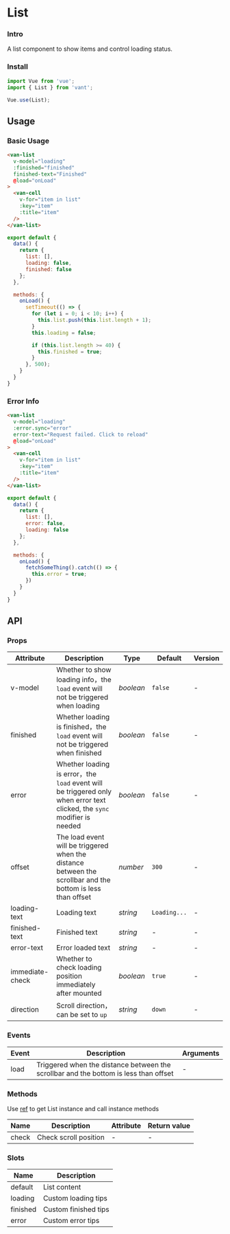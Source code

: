 # List

### Intro

A list component to show items and control loading status.

### Install

``` javascript
import Vue from 'vue';
import { List } from 'vant';

Vue.use(List);
```

## Usage

### Basic Usage

```html
<van-list
  v-model="loading"
  :finished="finished"
  finished-text="Finished"
  @load="onLoad"
>
  <van-cell
    v-for="item in list"
    :key="item"
    :title="item"
  />
</van-list>
```

```js
export default {
  data() {
    return {
      list: [],
      loading: false,
      finished: false
    };
  },

  methods: {
    onLoad() {
      setTimeout(() => {
        for (let i = 0; i < 10; i++) {
          this.list.push(this.list.length + 1);
        }
        this.loading = false;

        if (this.list.length >= 40) {
          this.finished = true;
        }
      }, 500);
    }
  }
}
```

### Error Info

```html
<van-list
  v-model="loading"
  :error.sync="error"
  error-text="Request failed. Click to reload"
  @load="onLoad"
>
  <van-cell
    v-for="item in list"
    :key="item"
    :title="item"
  />
</van-list>
```

```js
export default {
  data() {
    return {
      list: [],
      error: false,
      loading: false
    };
  },

  methods: {
    onLoad() {
      fetchSomeThing().catch(() => {
        this.error = true;
      })
    }
  }
}
```

## API

### Props

| Attribute | Description | Type | Default | Version |
|------|------|------|------|------|
| v-model | Whether to show loading info，the `load` event will not be triggered when loading | *boolean* | `false` | - |
| finished | Whether loading is finished，the `load` event will not be triggered when finished | *boolean* | `false` | - |
| error | Whether loading is error，the `load` event will be triggered only when error text clicked, the `sync` modifier is needed | *boolean* | `false` | - |
| offset | The load event will be triggered when the distance between the scrollbar and the bottom is less than offset | *number* | `300` | - |
| loading-text | Loading text | *string* | `Loading...` | - |
| finished-text | Finished text | *string* | - | - |
| error-text | Error loaded text | *string* | - | - |
| immediate-check | Whether to check loading position immediately after mounted | *boolean* | `true` | - |
| direction | Scroll direction，can be set to `up` | *string* | `down` | - |

### Events

| Event | Description | Arguments |
|------|------|------|
| load | Triggered when the distance between the scrollbar and the bottom is less than offset | - |

### Methods

Use [ref](https://vuejs.org/v2/api/#ref) to get List instance and call instance methods

| Name | Description | Attribute | Return value |
|------|------|------|------|
| check | Check scroll position | - | - |

### Slots

| Name | Description |
|------|------|
| default | List content |
| loading | Custom loading tips |
| finished | Custom finished tips |
| error | Custom error tips |
